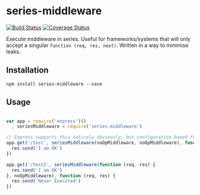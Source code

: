 # series-middleware

[![Build Status](https://travis-ci.org/confuser/node-series-middleware.png?branch=master)](https://travis-ci.org/confuser/node-series-middleware)
[![Coverage Status](https://coveralls.io/repos/confuser/node-series-middleware/badge.png?branch=master)](https://coveralls.io/r/confuser/node-series-middleware?branch=master)

Execute middleware in series. Useful for frameworks/systems that will only accept a singular `function (req, res, next)`. Written in a way to minimise leaks.

## Installation
```
npm install series-middleware --save
```

## Usage
```js

var app = require('express')()
  , seriesMiddleware = require('series-middleware')

// Express supports this natively obviously, but configuration based frameworks such as a127-magic, do not
app.get('/test', seriesMiddleware(noOpMiddleware, noOpMiddleware), function (req, res) {
  res.send('I am OK')
})

app.get('/test2', seriesMiddleware(function (req, res) {
  res.send('I am OK')
}, noOpMiddleware), function (req, res) {
  res.send('Never Executed')
})

```
